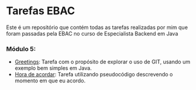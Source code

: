 # Tarefas EBAC
Este é um repositório que contém todas as tarefas realizadas por mim que foram passadas pela EBAC no curso de Especialista Backend em Java

### Módulo 5:
  * [Greetings](https://github.com/CrysLef/tarefas-ebac/tree/main/modulo-5/greetings): Tarefa com o propósito de explorar o uso de GIT, usando um exemplo bem simples em Java.
  * [Hora de acordar](https://github.com/CrysLef/tarefas-ebac/tree/main/modulo-6/hora_de_acordar.txt): Tarefa utilizando pseudocódigo descrevendo o momento em que eu acordo.
